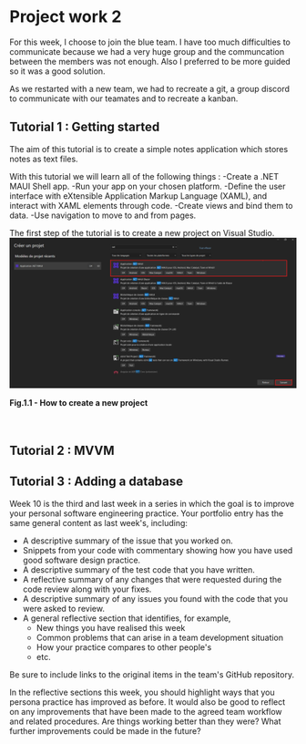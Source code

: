 # Project work 2

For this week, I choose to join the blue team. I have too much difficulties to communicate because we had a very huge group and the communcation 
between the members was not enough. 
Also I preferred to be more guided so it was a good solution. 

As we restarted with a new team, we had to recreate a git, a group discord to communicate with our teamates and to recreate a kanban. 

## Tutorial 1 : Getting started

The aim of this tutorial is to create a simple notes application which stores notes as text files.

With this tutorial we will learn all of the following things :
-Create a .NET MAUI Shell app.
-Run your app on your chosen platform.
-Define the user interface with eXtensible Application Markup Language (XAML), and interact with XAML elements through code.
-Create views and bind them to data.
-Use navigation to move to and from pages.

The first step of the tutorial is to create a new project on Visual Studio. 
![screenshot 1](images/nouveau_projet.png)
<figcaption><b>Fig.1.1 - How to create a new project</b></figcaption><br><br>

## Tutorial 2 : MVVM


## Tutorial 3 : Adding a database



Week 10 is the third and last week in a series in which the goal is to improve your 
personal software engineering practice. Your portfolio entry has the same general content
as last week's, including:

* A descriptive summary of the issue that you worked on.
* Snippets from your code with commentary showing how you have used good software design 
  practice.
* A descriptive summary of the test code that you have written.
* A reflective summary of any changes that were requested during the code review along 
  with your fixes.
* A descriptive summary of any issues you found with the code that you were asked to review.
* A general reflective section that identifies, for example,
  * New things you have realised this week
  * Common problems that can arise in a team development situation
  * How your practice compares to other people's
  * etc.

Be sure to include links to the original items in the team's GitHub repository.

In the reflective sections this week, you should highlight ways that you persona practice
has improved as before. It would also be good to reflect on any improvements that have
been made to the agreed team workflow and related procedures. Are things working
better than they were? What further improvements could be made in the future?
